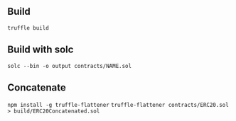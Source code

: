 ## Build
`truffle build`

## Build with solc
`solc --bin -o output contracts/NAME.sol`

## Concatenate
`npm install -g truffle-flattener`
`truffle-flattener contracts/ERC20.sol > build/ERC20Concatenated.sol`